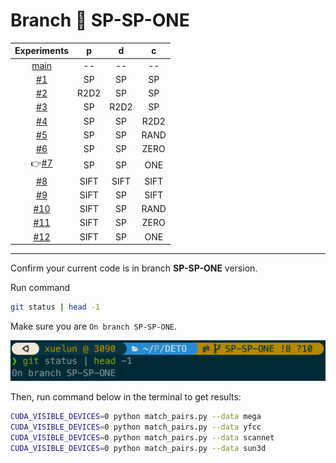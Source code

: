 # Branch 🌿 SP-SP-ONE

|                                    Experiments                                    	|  p   |  d   |  c   |
| :--------------------------------------------------------------------------------------:	| :--: | :--: | :--: |
| [main](https://github.com/Xylon-Sean/Detector-oblivious-keypoint-matcher/tree/main)		|  --  |  --  |  --  |
| [#1](https://github.com/Xylon-Sean/Detector-oblivious-keypoint-matcher/tree/SP-SP-SP)		|  SP  |  SP  |  SP  |
| [#2](https://github.com/Xylon-Sean/Detector-oblivious-keypoint-matcher/tree/R2D2-SP-SP)	| R2D2 |  SP  |  SP  |
| [#3](https://github.com/Xylon-Sean/Detector-oblivious-keypoint-matcher/tree/SP-R2D2-SP)	|  SP  | R2D2 |  SP  |
| [#4](https://github.com/Xylon-Sean/Detector-oblivious-keypoint-matcher/tree/SP-SP-R2D2)	|  SP  |  SP  | R2D2 |
| [#5](https://github.com/Xylon-Sean/Detector-oblivious-keypoint-matcher/tree/SP-SP-RAND)	|  SP  |  SP  | RAND |
| [#6](https://github.com/Xylon-Sean/Detector-oblivious-keypoint-matcher/tree/SP-SP-ZERO)	|  SP  |  SP  | ZERO |
| 👉[#7](https://github.com/Xylon-Sean/Detector-oblivious-keypoint-matcher/tree/SP-SP-ONE)	|  SP  |  SP  | ONE  |
|[#8](https://github.com/Xylon-Sean/Detector-oblivious-keypoint-matcher/tree/SIFT-SIFT-SIFT)| SIFT | SIFT | SIFT |
| [#9](https://github.com/Xylon-Sean/Detector-oblivious-keypoint-matcher/tree/SIFT-SP-SIFT)	| SIFT |  SP  | SIFT |
|[#10](https://github.com/Xylon-Sean/Detector-oblivious-keypoint-matcher/tree/SIFT-SP-RAND)	| SIFT |  SP  | RAND |
|[#11](https://github.com/Xylon-Sean/Detector-oblivious-keypoint-matcher/tree/SIFT-SP-ZERO)	| SIFT |  SP  | ZERO |
|[#12](https://github.com/Xylon-Sean/Detector-oblivious-keypoint-matcher/tree/SIFT-SP-ONE)	| SIFT |  SP  | ONE  |

---

Confirm your current code is in branch **SP-SP-ONE** version.

Run command

```bash
git status | head -1
```

Make sure you are `On branch SP-SP-ONE`.

<img src="assets/Branch-SP-SP-ONE.png" >

Then, run command below in the terminal to get results:

```bash
CUDA_VISIBLE_DEVICES=0 python match_pairs.py --data mega
CUDA_VISIBLE_DEVICES=0 python match_pairs.py --data yfcc
CUDA_VISIBLE_DEVICES=0 python match_pairs.py --data scannet
CUDA_VISIBLE_DEVICES=0 python match_pairs.py --data sun3d
```
